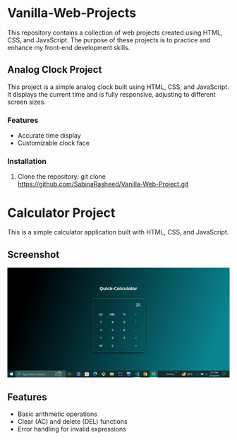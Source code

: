 # Vanilla-Web-Projects
This repository contains a collection of web projects created using HTML, CSS, and JavaScript. The purpose of these projects is to practice and enhance my front-end development skills.

## Analog Clock Project
This project is a simple analog clock built using HTML, CSS, and JavaScript. It displays the current time and is fully responsive, adjusting to different screen sizes.
### Features
- Accurate time display
- Customizable clock face
### Installation
1. Clone the repository:
   git clone https://github.com/SabinaRasheed/Vanilla-Web-Project.git

# Calculator Project
This is a simple calculator application built with HTML, CSS, and JavaScript.

## Screenshot

![Calculator Screenshot](Calculator/image.png)

## Features

- Basic arithmetic operations
- Clear (AC) and delete (DEL) functions
- Error handling for invalid expressions

